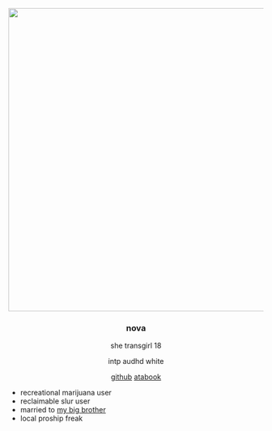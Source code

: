 <p align="center">
<img width="600" src="https://i.ibb.co/ggBHL2L/68747470733a2f2f6d656469612e646973636f72646170702e6e65742f6174746163686d656e74732f313130353236313434.webp">
</p> 

#### <h3 align="center"> nova </h3>

<div align="center">
she transgirl 18
  
intp audhd white

[github](https://github.com/novapuppygirl)  [atabook](https://novabeetle.atabook.org/)

</div>

- recreational marijuana user
- reclaimable slur user
- married to [my big brother](https://github.com/strangeopolis)
- local proship freak
